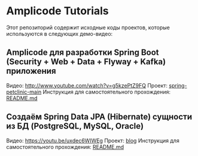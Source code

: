 # Amplicode Tutorials

Этот репозиторий содержит исходные коды проектов, которые используются в следующих демо-видео:

## Amplicode для разработки Spring Boot (Security + Web + Data + Flyway + Kafka) приложения

Видео: http://www.youtube.com/watch?v=g5kzePtZ9FQ
Проект: [spring-petclinic-main](existing-spring-boot-app-modification/spring-petclinic-main)
Инструкция для самостоятельного прохождения: [README.md](existing-spring-boot-app-modification/README.md)

## Создаём Spring Data JPA (Hibernate) сущности из БД (PostgreSQL, MySQL, Oracle)

Видео: https://youtu.be/uxdec6WIWEg
Проект: [blog](generate-entities-from-db/blog)
Инструкция для самостоятельного прохождения: [README.md](generate-entities-from-db/README.md)
